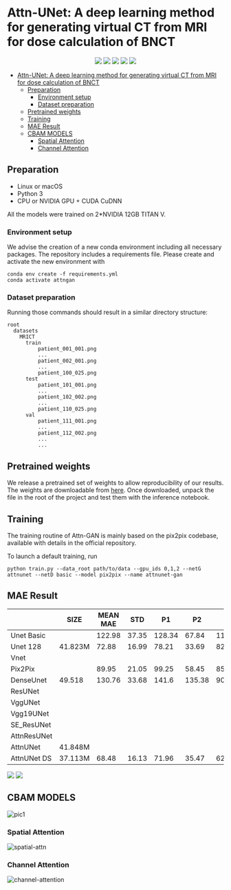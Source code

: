 # Attn-UNet: A deep learning method for generating virtual CT from MRI for dose calculation of BNCT

<div align=center>
<img src="https://img.shields.io/badge/Pytorch-1.10.1-green.svg"  />
<img src="https://img.shields.io/badge/Python-3.9-blue.svg"  />
<img src="https://img.shields.io/badge/CBAM-green.svg"  />
<img src="https://img.shields.io/badge/Unet-pink.svg"  />
<img src="https://img.shields.io/badge/MRI-CT-red.svg"  />
</div>

- [Attn-UNet: A deep learning method for generating virtual CT from MRI for dose calculation of BNCT](#attn-unet-a-deep-learning-method-for-generating-virtual-ct-from-mri-for-dose-calculation-of-bnct)
  - [Preparation](#preparation)
    - [Environment setup](#environment-setup)
    - [Dataset preparation](#dataset-preparation)
  - [Pretrained weights](#pretrained-weights)
  - [Training](#training)
  - [MAE Result](#mae-result)
  - [CBAM MODELS](#cbam-models)
    - [Spatial Attention](#spatial-attention)
    - [Channel Attention](#channel-attention)


## Preparation

- Linux or macOS
- Python 3
- CPU or NVIDIA GPU + CUDA CuDNN

All the models were trained on 2\*NVIDIA 12GB TITAN V.



### Environment setup

We advise the creation of a new conda environment including all necessary packages. The repository includes a requirements file. Please create and activate the new environment with

```
conda env create -f requirements.yml
conda activate attngan
```



### Dataset preparation

Running those commands should result in a similar directory structure:

```
root
  datasets
    MRICT
      train
          patient_001_001.png
          ...
          patient_002_001.png
          ...
		  patient_100_025.png
      test
      	  patient_101_001.png
      	  ...
          patient_102_002.png
          ...
		  patient_110_025.png
      val
          patient_111_001.png
          ...
          patient_112_002.png
          ...
          ...
```



## Pretrained weights

We release a pretrained set of weights to allow reproducibility of our results. The weights are downloadable from [here](). Once downloaded, unpack the file in the root of the project and test them with the inference notebook.



## Training

The training routine of Attn-GAN is mainly based on the pix2pix codebase, available with details in the official repository.

To launch a default training, run

```shell
python train.py --data_root path/to/data --gpu_ids 0,1,2 --netG attnunet --netD basic --model pix2pix --name attnunet-gan
```



## MAE Result

|             | SIZE    | MEAN MAE | STD   | P1     | P2     | P3     | P4     | P5    | P6     | P7     | P8     | P9     | P10    | P11    |
| ----------- | ------- | -------- | ----- | ------ | ------ | ------ | ------ | ----- | ------ | ------ | ------ | ------ | ------ | ------ |
| Unet Basic  |         | 122.98   | 37.35 | 128.34 | 67.84  | 114.92 | 112.87 | 72.68 | 129.47 | 117.37 | 156.94 | 114.34 | 124.1  | 213.96 |
| Unet 128    | 41.823M | 72.88    | 16.99 | 78.21  | 33.69  | 82.38  | 75.91  | 65.57 | 55.79  | 65.69  | 86.99  | 83.6   | 101.12 | 72.67  |
| Vnet        |         |          |       |        |        |        |        |       |        |        |        |        |        |        |
| Pix2Pix     |         | 89.95    | 21.05 | 99.25  | 58.45  | 85.96  | 84.11  | 69.6  | 68.81  | 81.97  | 105.48 | 92.78  | 104.47 | 138.52 |
| DenseUnet   | 49.518  | 130.76   | 33.68 | 141.6  | 135.38 | 90.63  | 120.42 | 68.05 | 118.58 | 123.39 | 170.87 | 132.6  | 136.5  | 200.34 |
| ResUNet     |         |          |       |        |        |        |        |       |        |        |        |        |        |        |
| VggUNet     |         |          |       |        |        |        |        |       |        |        |        |        |        |        |
| Vgg19UNet   |         |          |       |        |        |        |        |       |        |        |        |        |        |        |
| SE_ResUNet  |         |          |       |        |        |        |        |       |        |        |        |        |        |        |
| AttnResUNet |         |          |       |        |        |        |        |       |        |        |        |        |        |        |
| AttnUNet    | 41.848M |          |       |        |        |        |        |       |        |        |        |        |        |        |
| AttnUNet DS | 37.113M | 68.48    | 16.13 | 71.96  | 35.47  | 62.65  | 70.16  | 56.48 | 50.11  | 67.79  | 89.82  | 85.38  | 90.45  | 73.07  |

![](https://shengbucket.oss-cn-hangzhou.aliyuncs.com/pics/L2bHi.jpg)
![](https://shengbucket.oss-cn-hangzhou.aliyuncs.com/pics/BLtPk.jpg)


## CBAM MODELS

![pic1](https://shengbucket.oss-cn-hangzhou.aliyuncs.com/files/图片8.png)

### Spatial Attention

![spatial-attn](https://shengbucket.oss-cn-hangzhou.aliyuncs.com/files/空间注意力机制.png)

### Channel Attention

![channel-attention](https://shengbucket.oss-cn-hangzhou.aliyuncs.com/files/通道注意力机制.png)